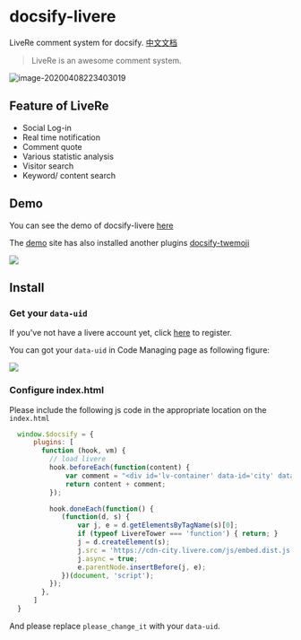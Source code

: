 # docsify-livere

LiveRe comment system for docsify.  [中文文档](taqini.space/2020/04/08/docsify-plugins)

>  LiveRe is an awesome comment system.

![image-20200408223403019](/home/taqini/.config/Typora/typora-user-images/image-20200408223403019.png)

## Feature of LiveRe

* Social Log-in
* Real time notification
* Comment quote
* Various statistic analysis
* Visitor search
* Keyword/ content search

## Demo

You can see the demo of docsify-livere [here](http://note.taqini.space/) 

The [demo](http://note.taqini.space/)  site has also installed another plugins [docsify-twemoji]()

![](http://image.taqini.space/img/20200408220415.png)



## Install

### Get your `data-uid`

If you've not have a livere account yet, click [here](livere.com/) to register.

You can got your `data-uid` in Code Managing page as following figure:

![](http://image.taqini.space/img/20200408213349.png)

### Configure index.html

Please include the following js code in the appropriate location on the `index.html`

```javascript
  window.$docsify = {
      plugins: [
        function (hook, vm) {
          // load livere
          hook.beforeEach(function(content) {
              var comment = "<div id='lv-container' data-id='city' data-uid='please_change_it'></div>\n\n----\n"
              return content + comment;
          });

          hook.doneEach(function() {
             (function(d, s) {
                 var j, e = d.getElementsByTagName(s)[0];
                 if (typeof LivereTower === 'function') { return; }
                 j = d.createElement(s);
                 j.src = 'https://cdn-city.livere.com/js/embed.dist.js';
                 j.async = true;
                 e.parentNode.insertBefore(j, e);
             })(document, 'script');
          });
        },
      ]
  }
```

And please replace `please_change_it` with your `data-uid`.

